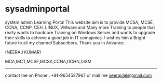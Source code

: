 # sysadminportal
system admin Learning Portal
This website aim is to provide  MCSA, MCSE, CCNA, CCNP, CEH, LINUX, VMware and Many more  Training  to people that really wants to hardcore Training on Windows Server and wants to upgrade their skills to achieve a good job in IT comapnies. I wishes him a Bright future to all my channel Subscribers. Thank you in Advance.  

(NEERAJ KUMAR) 

MCA,MCT,MCSE,MCSA,CCNA,DCHN,DISM
*********************************************
contact me on Phone : +91-9654527967 or mail me neerajdel@gmail.com
